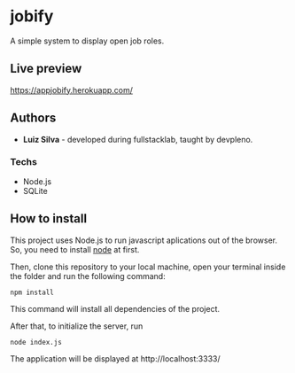 # jobify
A simple system to display open job roles.

## Live preview
https://appjobify.herokuapp.com/

## Authors
* **Luiz Silva** - developed during fullstacklab, taught by devpleno.

### Techs
* Node.js
* SQLite

## How to install
This project uses Node.js to run javascript aplications out of the browser. So, you need to install [node](https://nodejs.org/) at first.

Then, clone this repository to your local machine, open your terminal inside the folder and run the following command:

```
npm install
```
This command will install all dependencies of the project.

After that, to initialize the server, run

```
node index.js
```

The application will be displayed at http://localhost:3333/ 